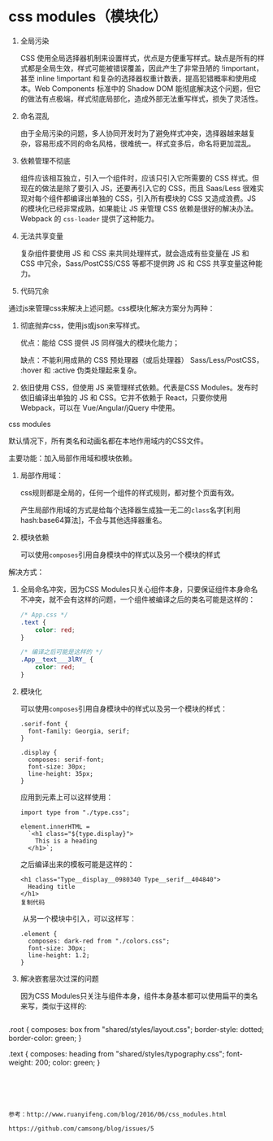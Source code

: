 # css modules（模块化）

1. 全局污染

   CSS 使用全局选择器机制来设置样式，优点是方便重写样式。缺点是所有的样式都是全局生效，样式可能被错误覆盖，因此产生了非常丑陋的 !important，甚至 inline !important 和复杂的选择器权重计数表，提高犯错概率和使用成本。Web Components 标准中的 Shadow DOM 能彻底解决这个问题，但它的做法有点极端，样式彻底局部化，造成外部无法重写样式，损失了灵活性。

2. 命名混乱

   由于全局污染的问题，多人协同开发时为了避免样式冲突，选择器越来越复杂，容易形成不同的命名风格，很难统一。样式变多后，命名将更加混乱。

3. 依赖管理不彻底

   组件应该相互独立，引入一个组件时，应该只引入它所需要的 CSS 样式。但现在的做法是除了要引入 JS，还要再引入它的 CSS，而且 Saas/Less 很难实现对每个组件都编译出单独的 CSS，引入所有模块的 CSS 又造成浪费。JS 的模块化已经非常成熟，如果能让 JS 来管理 CSS 依赖是很好的解决办法。Webpack 的 `css-loader` 提供了这种能力。

4. 无法共享变量

   复杂组件要使用 JS 和 CSS 来共同处理样式，就会造成有些变量在 JS 和 CSS 中冗余，Sass/PostCSS/CSS 等都不提供跨 JS 和 CSS 共享变量这种能力。

5. 代码冗余

   

通过js来管理css来解决上述问题。css模块化解决方案分为两种：

1. 彻底抛弃css，使用js或json来写样式。

   优点：能给 CSS 提供 JS 同样强大的模块化能力；

   缺点：不能利用成熟的 CSS 预处理器（或后处理器） Sass/Less/PostCSS， :hover 和 :active 伪类处理起来复杂。

2. 依旧使用 CSS，但使用 JS 来管理样式依赖。代表是CSS Modules。发布时依旧编译出单独的 JS 和 CSS。它并不依赖于 React，只要你使用 Webpack，可以在 Vue/Angular/jQuery 中使用。

css modules

默认情况下，所有类名和动画名都在本地作用域内的CSS文件。

主要功能：加入局部作用域和模块依赖。

1. 局部作用域：

   css规则都是全局的，任何一个组件的样式规则，都对整个页面有效。

   产生局部作用域的方式是给每个选择器生成独一无二的`class`名字[利用hash:base64算法]，不会与其他选择器重名。

2. 模块依赖

   可以使用`composes`引用自身模块中的样式以及另一个模块的样式

解决方式：

1. 全局命名冲突，因为CSS Modules只关心组件本身，只要保证组件本身命名不冲突，就不会有这样的问题，一个组件被编译之后的类名可能是这样的：

   ```css
   /* App.css */
   .text {
       color: red;
   }
   
   /* 编译之后可能是这样的 */
   .App__text___3lRY_ {
       color: red;
   }
   ```

2. 模块化

   可以使用`composes`引用自身模块中的样式以及另一个模块的样式：

   ```
   .serif-font {
     font-family: Georgia, serif;
   }
   
   .display {
     composes: serif-font;
     font-size: 30px;
     line-height: 35px;
   }
   ```

   应用到元素上可以这样使用：

   ```
   import type from "./type.css";
   
   element.innerHTML = 
     `<h1 class="${type.display}">
       This is a heading
     </h1>`;
   ```

   之后编译出来的模板可能是这样的：

    ```
    <h1 class="Type__display__0980340 Type__serif__404840">
      Heading title
    </h1>
    复制代码
    ```
   
   ​	从另一个模块中引入，可以这样写：	
   
   ```
   .element {
     composes: dark-red from "./colors.css";
     font-size: 30px;
     line-height: 1.2;
   }
   ```

3. 解决嵌套层次过深的问题

   因为CSS Modules只关注与组件本身，组件本身基本都可以使用扁平的类名来写，类似于这样的:
   
   ```
.root {
     composes: box from "shared/styles/layout.css";
     border-style: dotted;
     border-color: green;
   }
   
   .text {
     composes: heading from "shared/styles/typography.css";
     font-weight: 200;
     color: green;
   }
   ```
   
   



参考：http://www.ruanyifeng.com/blog/2016/06/css_modules.html

https://github.com/camsong/blog/issues/5